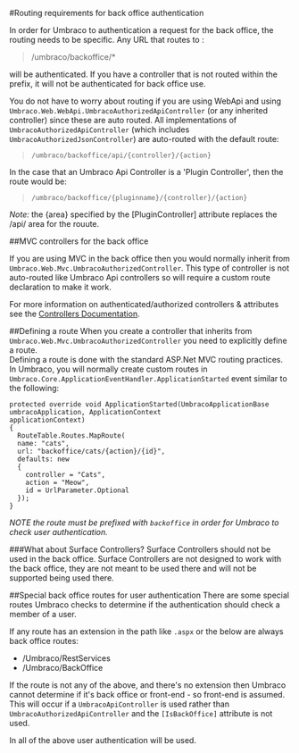 #Routing requirements for back office authentication

In order for Umbraco to authentication a request for the back office, the routing needs to be specific. Any URL that routes to :

> /umbraco/backoffice/* 

will be authenticated. If you have a controller that is not routed within the prefix, it will not be authenticated for back office use.

You do not have to worry about routing if you are using WebApi and using `Umbraco.Web.WebApi.UmbracoAuthorizedApiController` (or any inherited controller) since these are auto routed. All implementations of `UmbracoAuthorizedApiController` (which includes `UmbracoAuthorizedJsonController`) are auto-routed with the default route:

> `/umbraco/backoffice/api/{controller}/{action}`

In the case that an Umbraco Api Controller is a 'Plugin Controller', then the route would be:
 
> `/umbraco/backoffice/{pluginname}/{controller}/{action}`

_Note:_ the {area} specified by the [PluginController] attribute replaces the /api/ area for the rouute.


##MVC controllers for the back office

If you are using MVC in the back office then you would normally inherit from `Umbraco.Web.Mvc.UmbracoAuthorizedController`. This type of controller is not auto-routed like Umbraco Api controllers so will require a custom route declaration to make it work.

For more information on authenticated/authorized controllers & attributes see the [Controllers Documentation](../../Implementation/Controllers/index.md).

##Defining a route
When you create a controller that inherits from `Umbraco.Web.Mvc.UmbracoAuthorizedController` you need to explicitly define a route.  
Defining a route is done with the standard ASP.Net MVC routing practices. In Umbraco, you will normally create custom routes in `Umbraco.Core.ApplicationEventHandler.ApplicationStarted` event similar to the following:


    protected override void ApplicationStarted(UmbracoApplicationBase umbracoApplication, ApplicationContext    
    applicationContext) 
    { 
      RouteTable.Routes.MapRoute( 
      name: "cats", 
      url: "backoffice/cats/{action}/{id}", 
      defaults: new 
      { 
        controller = "Cats", 
        action = "Meow",
        id = UrlParameter.Optional
      }); 
    }

_NOTE the route must be prefixed with `backoffice` in order for Umbraco to check user authentication._

###What about Surface Controllers?
Surface Controllers should not be used in the back office.  Surface Controllers are not designed to work with the back office, they are not meant to be used there and will not be supported being used there. 

##Special back office routes for user authentication
There are some special routes Umbraco checks to determine if the authentication should check a member of a user.
         
If any route has an extension in the path like `.aspx` or the below are always back office routes:

*  /Umbraco/RestServices
*  /Umbraco/BackOffice

If the route is not any of the above, and there's no extension then Umbraco cannot determine if it's back office or front-end - so front-end is assumed. This will occur if a `UmbracoApiController` is used rather than `UmbracoAuthorizedApiController` and the `[IsBackOffice]` attribute is not used.

In all of the above user authentication will be used.
